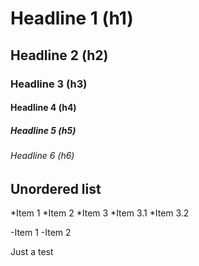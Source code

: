 # Headline 1 (h1) 
## Headline 2 (h2)
### Headline 3 (h3)
#### Headline 4 (h4)
##### Headline 5 (h5)
###### Headline 6 (h6)

## Unordered list
*Item 1
*Item 2
*Item 3
 *Item 3.1
 *Item 3.2
 
 -Item 1
 -Item 2

Just a test
